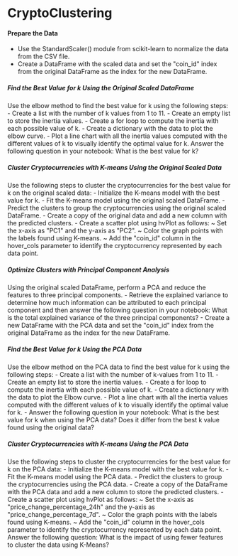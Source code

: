 # CryptoClustering

#### Prepare the Data

- Use the StandardScaler() module from scikit-learn to normalize the data from the CSV file.
- Create a DataFrame with the scaled data and set the "coin_id" index from the original DataFrame as the index for the new DataFrame.

##### Find the Best Value for k Using the Original Scaled DataFrame

Use the elbow method to find the best value for k using the following steps:
      - Create a list with the number of k values from 1 to 11.
      - Create an empty list to store the inertia values.
      - Create a for loop to compute the inertia with each possible value of k.
      - Create a dictionary with the data to plot the elbow curve.
      - Plot a line chart with all the inertia values computed with the different values of k to visually identify the optimal value          for k.
Answer the following question in your notebook: What is the best value for k?

##### Cluster Cryptocurrencies with K-means Using the Original Scaled Data

Use the following steps to cluster the cryptocurrencies for the best value for k on the original scaled data:
      - Initialize the K-means model with the best value for k.
      - Fit the K-means model using the original scaled DataFrame.
      - Predict the clusters to group the cryptocurrencies using the original scaled DataFrame.
      - Create a copy of the original data and add a new column with the predicted clusters.
      - Create a scatter plot using hvPlot as follows:
        ~ Set the x-axis as "PC1" and the y-axis as "PC2".
        ~ Color the graph points with the labels found using K-means.
        ~ Add the "coin_id" column in the hover_cols parameter to identify the cryptocurrency represented by each data point.
        
##### Optimize Clusters with Principal Component Analysis

Using the original scaled DataFrame, perform a PCA and reduce the features to three principal components.
      - Retrieve the explained variance to determine how much information can be attributed to each principal component and then              answer the following question in your notebook: What is the total explained variance of the three principal components?
      - Create a new DataFrame with the PCA data and set the "coin_id" index from the original DataFrame as the index for the new             DataFrame.

##### Find the Best Value for k Using the PCA Data

Use the elbow method on the PCA data to find the best value for k using the following steps:
      - Create a list with the number of k-values from 1 to 11.
      - Create an empty list to store the inertia values.
      - Create a for loop to compute the inertia with each possible value of k.
      - Create a dictionary with the data to plot the Elbow curve.
      - Plot a line chart with all the inertia values computed with the different values of k to visually identify the optimal value          for k.
      - Answer the following question in your notebook: What is the best value for k when using the PCA data? Does it differ from the         best k value found using the                original data?
      
##### Cluster Cryptocurrencies with K-means Using the PCA Data

Use the following steps to cluster the cryptocurrencies for the best value for k on the PCA data:
      - Initialize the K-means model with the best value for k.
      - Fit the K-means model using the PCA data.
      - Predict the clusters to group the cryptocurrencies using the PCA data.
      - Create a copy of the DataFrame with the PCA data and add a new column to store the predicted clusters.
      - Create a scatter plot using hvPlot as follows:
          ~ Set the x-axis as "price_change_percentage_24h" and the y-axis as "price_change_percentage_7d".
          ~ Color the graph points with the labels found using K-means.
          ~ Add the "coin_id" column in the hover_cols parameter to identify the cryptocurrency represented by each data point.
Answer the following question: What is the impact of using fewer features to cluster the data using K-Means?
